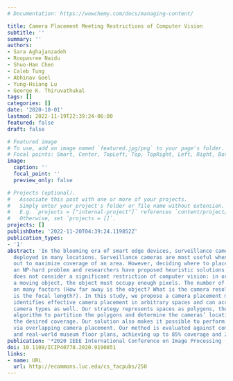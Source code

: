 ```yaml
---
# Documentation: https://wowchemy.com/docs/managing-content/

title: Camera Placement Meeting Restrictions of Computer Vision
subtitle: ''
summary: ''
authors:
- Sara Aghajanzadeh
- Roopasree Naidu
- Shuo-Han Chen
- Caleb Tung
- Abhinav Goel
- Yung-Hsiang Lu
- George K. Thiruvathukal
tags: []
categories: []
date: '2020-10-01'
lastmod: 2022-11-19T22:39:24-06:00
featured: false
draft: false

# Featured image
# To use, add an image named `featured.jpg/png` to your page's folder.
# Focal points: Smart, Center, TopLeft, Top, TopRight, Left, Right, BottomLeft, Bottom, BottomRight.
image:
  caption: ''
  focal_point: ''
  preview_only: false

# Projects (optional).
#   Associate this post with one or more of your projects.
#   Simply enter your project's folder or file name without extension.
#   E.g. `projects = ["internal-project"]` references `content/project/deep-learning/index.md`.
#   Otherwise, set `projects = []`.
projects: []
publishDate: '2022-11-20T04:39:24.119852Z'
publication_types:
- '1'
abstract: 'In the blooming era of smart edge devices, surveillance cameras have been
  deployed in many locations. Surveillance cameras are most useful when they are spaced
  out to maximize coverage of an area. However, deciding where to place cameras is
  an NP-hard problem and researchers have proposed heuristic solutions. Existing work
  does not consider a significant restriction of computer vision: in order to track
  a moving object, the object must occupy enough pixels. The number of pixels depends
  on many factors (How far away is the object? What is the camera resolution? What
  is the focal length?). In this study, we propose a camera placement method that
  identifies effective camera placement in arbitrary spaces and can account for different
  camera types as well. Our strategy represents spaces as polygons, then uses a greedy
  algorithm to partition the polygons and determine the cameras’ locations to provide
  the desired coverage. Our solution also makes it possible to perform object tracking
  via overlapping camera placement. Our method is evaluated against complex shapes
  and real-world museum floor plans, achieving up to 85% coverage and 25% overlap.'
publication: '*2020 IEEE International Conference on Image Processing (ICIP)*'
doi: 10.1109/ICIP40778.2020.9190851
links:
- name: URL
  url: http://ecommons.luc.edu/cs_facpubs/250
---
```

